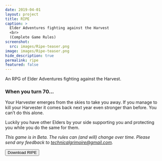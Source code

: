 ```yaml
---
date: 2019-04-01
layout: project
title: RIPE
caption: >
  Elder Adventures fighting against the Harvest
  <br>
  (Complete Game Rules)
screenshot:
  src: images/Ripe-teaser.png
image: images/Ripe-teaser.png
hide_description: true
permalink: ripe
featured: false
---
```


An RPG of Elder Adventures fighting against the Harvest.

### When you turn 70...

Your Harvester emerges from the skies to take you away. If you manage to kill your Harvester it comes back next year even stronger than before. You can’t do this alone. 

Luckily you have other Elders by your side supporting you and protecting you while you do the same for them.

*This game is in Beta. The rules can (and will) change over time. Please send any feedback to technicalgrimoire@gmail.com.*

<div class="row centerButtons">
 <div class="col-md-7 col-7">
    <button class="btn wyrd-btn" onclick="location.href='/files/Ripe_Beta45.pdf'" type="button">Download RIPE</button>
 </div>
</div>
